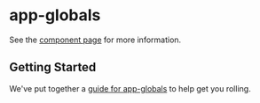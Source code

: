 app-globals
================

See the [component page](http://.github.io/app-globals) for more information.

## Getting Started

We've put together a [guide for app-globals](http://www.polymer-project.org/docs/start/reusableelements.html) to help get you rolling.
